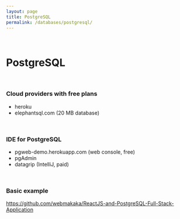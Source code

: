 ```yaml
---
layout: page
title: PostgreSQL
permalink: /databases/postgresql/
---
```


<br/>

# PostgreSQL

<br/>

### Cloud providers with free plans

- heroku
- elephantsql.com (20 MB database)


<br/>

### IDE for PostgreSQL

- pgweb-demo.herokuapp.com (web console, free)
- pgAdmin
- datagrip (IntelliJ, paid)

<br/>

### Basic example

https://github.com/webmakaka/ReactJS-and-PostgreSQL-Full-Stack-Application
